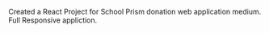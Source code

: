Created a React Project for School Prism donation web application medium.
Full Responsive appliction.
